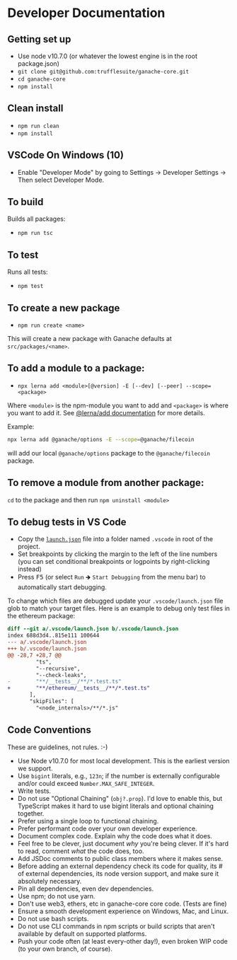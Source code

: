 # Developer Documentation

## Getting set up

 * Use node v10.7.0 (or whatever the lowest engine is in the root package.json)
 * `git clone git@github.com:trufflesuite/ganache-core.git`
 * `cd ganache-core`
 * `npm install`

## Clean install

 * `npm run clean`
 * `npm install`

## VSCode On Windows (10)

 * Enable "Developer Mode" by going to Settings -> Developer Settings -> Then select Developer Mode.

## To build

Builds all packages:

 * `npm run tsc`

## To test

Runs all tests:

 * `npm test`

## To create a new package

 * `npm run create <name>`

This will create a new package with Ganache defaults at `src/packages/<name>`.

## To add a module to a package:

 * `npx lerna add <module>[@version] -E [--dev] [--peer] --scope=<package>`

Where `<module>` is the npm-module you want to add and `<package>` is where you want to add it. See 
[@lerna/add documentation](https://github.com/lerna/lerna/tree/master/commands/add) for more details.

Example:

```bash
npx lerna add @ganache/options -E --scope=@ganache/filecoin
```

will add our local `@ganache/options` package to the `@ganache/filecoin` package.

## To remove a module from another package:

`cd` to the package and then run `npm uninstall <module>`

## To debug tests in VS Code

 * Copy the [`launch.json`](./launch.json) file into a folder named `.vscode` in root of the project.
 * Set breakpoints by clicking the margin to the left of the line numbers (you can set conditional breakpoints or 
 logpoints by right-clicking instead)
 * Press <kbd>F5</kbd> (or select `Run` 🡺 `Start Debugging` from the menu bar) to automatically start debugging.

To change which files are debugged update your `.vscode/launch.json` file glob to match your target files. Here is an 
example to debug only test files in the ethereum package:

```diff
diff --git a/.vscode/launch.json b/.vscode/launch.json
index 688d3d4..815e111 100644
--- a/.vscode/launch.json
+++ b/.vscode/launch.json  
@@ -28,7 +28,7 @@
         "ts",
         "--recursive",
         "--check-leaks",
-        "**/__tests__/**/*.test.ts"
+        "**/ethereum/__tests__/**/*.test.ts"
       ],
       "skipFiles": [
         "<node_internals>/**/*.js"
```

## Code Conventions

These are guidelines, not rules. :-)

 * Use Node v10.7.0 for most local development. This is the earliest version we support.
 * Use `bigint` literals, e.g., `123n`; if the number is externally configurable and/or could exceed
  `Number.MAX_SAFE_INTEGER`.
 * Write tests.
 * Do not use "Optional Chaining" (`obj?.prop`). I'd love to enable this, but TypeScript makes it hard to use bigint
  literals and optional chaining together.
 * Prefer using a single loop to functional chaining.
 * Prefer performant code over your own developer experience.
 * Document complex code. Explain why the code does what it does.
 * Feel free to be clever, just document _why_ you're being clever. If it's hard to read, comment _what_ the code does,
  too.
 * Add JSDoc comments to public class members where it makes sense.
 * Before adding an external dependency check its code for quality, its # of external dependencies, its node version
  support, and make sure it absolutely necessary.
 * Pin all dependencies, even dev dependencies.
 * Use npm; do not use yarn.
 * Don't use web3, ethers, etc in ganache-core core code. (Tests are fine)
 * Ensure a smooth development experience on Windows, Mac, and Linux.
 * Do not use bash scripts.
 * Do not use CLI commands in npm scripts or build scripts that aren't available by default on supported platforms.
 * Push your code often (at least every-other day!), even broken WIP code (to your own branch, of course).
